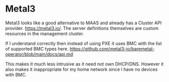 # Metal3

Metal3 looks like a good alternative to MAAS and already has a Cluster API
provider. https://metal3.io/. The server definitions themselves are 
custom resources in the management cluster. 

If I understand correctly then instead of using PXE it uses BMC with the list
of supported BMC types here.
https://github.com/metal3-io/baremetal-operator/blob/main/docs/api.md

This makes it much less intrusive as it need not own DHCP/DNS. However it 
also makes it inappropriate for my home network since I have no devices 
with BMC.

